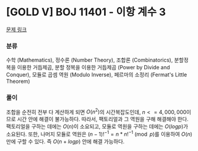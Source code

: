 # [GOLD V] BOJ 11401 - 이항 계수 3

[문제 링크](https://boj.kr/11401)

### 분류

수학 (Mathematics), 정수론 (Number Theory), 조합론 (Combinatorics), 분할정복을 이용한 거듭제곱, 분할 정복을 이용한 거듭제곱 (Power by Divide and Conquer), 모듈로 곱셈 역원 (Modulo Inverse), 페르마의 소정리 (Fermat's Little Theorem)

### 풀이

조합을 순전히 전부 다 계산하게 되면 $O(n^2)$의 시간복잡도인데, $n<=4,000,000$이므로 시간 안에 해결이 불가능하다. 따라서, 팩토리얼과 그 역원을 구해 해결해야 한다. 팩토리얼을 구하는 데에는 $O(n)$이 소요되고, 모듈로 역원을 구하는 데에는 $O(logp)$가 소요된다. 또한, 나머지 모듈로 역원은 $(n - 1)!^{-1} = n * n!^{-1} \pmod p$를 이용하여 $O(n)$만에 구할 수 있다. 즉 $O(n + logp)$ 안에 해결 가능하다.